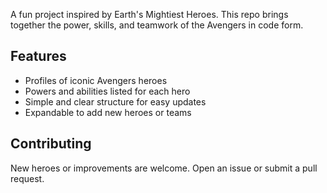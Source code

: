 A fun project inspired by Earth's Mightiest Heroes. This repo brings together the power, skills, and teamwork of the Avengers in code form.

## Features
- Profiles of iconic Avengers heroes
- Powers and abilities listed for each hero
- Simple and clear structure for easy updates
- Expandable to add new heroes or teams

## Contributing
New heroes or improvements are welcome. Open an issue or submit a pull request.
